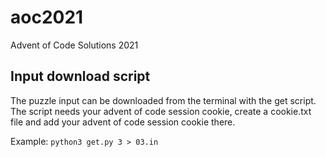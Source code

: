 # aoc2021
Advent of Code Solutions 2021

## Input download script
The puzzle input can be downloaded from the terminal with the get script. The script needs your advent of code session cookie, create a cookie.txt file and add your advent of code session cookie there.

Example:
`python3 get.py 3 > 03.in`